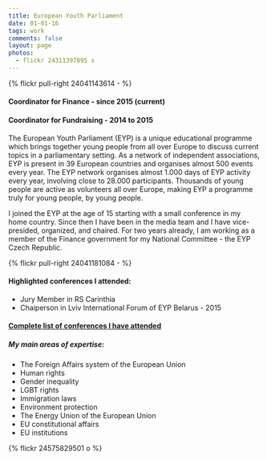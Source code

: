```yaml
---
title: European Youth Parliament
date: 01-01-16
tags: work
comments: false
layout: page
photos:
  - flickr 24311397895 s
---
```


{% flickr pull-right 24041143614 - %}

#### Coordinator for Finance - since 2015 (current)
#### Coordinator for Fundraising - 2014 to 2015

The European Youth Parliament (EYP) is a unique educational programme which brings together young people from all over Europe to discuss current topics in a parliamentary setting.  As a network of independent associations, EYP is present in 39 European countries and organises almost 500 events every year. The EYP network organises almost 1.000 days of EYP activity every year, involving close to 28.000 participants. Thousands of young people are active as volunteers all over Europe, making EYP a programme truly for young people, by young people.

I joined the EYP at the age of 15 starting with a small conference in my home country. Since then I have been in the media team and I have vice-presided, organized, and chaired. For two years already, I am working as a member of the Finance government for my National Committee - the EYP Czech Republic.

{% flickr pull-right 24041181084 - %}

#### Highlighted conferences I attended:
- Jury Member in RS Carinthia
- Chaiperson in Lviv International Forum of EYP Belarus - 2015


#### [Complete list of conferences I have attended](http://christopher.cz/2016/01/28/eyp_conferences/)

##### My main areas of expertise:

-  The Foreign Affairs system of the European Union
-  Human rights
-  Gender inequality
-  LGBT rights
-  Immigration laws
-  Environment protection
-  The Energy Union of the European Union
-  EU constitutional affairs
-  EU institutions

{% flickr 24575829501 o %}
